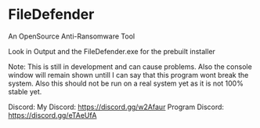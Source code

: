 # FileDefender
 An OpenSource Anti-Ransomware Tool

Look in Output and the FileDefender.exe for the prebuilt installer

Note: This is still in development and can cause problems. Also the console window will remain shown untill I can say that this program wont break the system. Also this should not be run on a real system yet as it is not 100% stable yet.

Discord:
 My Discord: https://discord.gg/w2Afaur
 Program Discord: https://discord.gg/eTAeUfA
